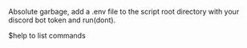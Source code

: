 Absolute garbage, add a .env file to the script root directory with your discord bot token and run(dont).

$help to list commands